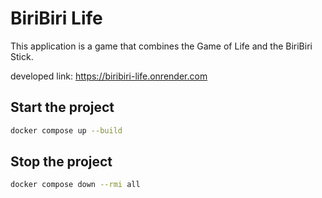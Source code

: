 # BiriBiri Life

This application is a game that combines the Game of Life and the BiriBiri Stick.

developed link: https://biribiri-life.onrender.com

## Start the project
```bash
docker compose up --build
```

## Stop the project
```bash
docker compose down --rmi all
```
